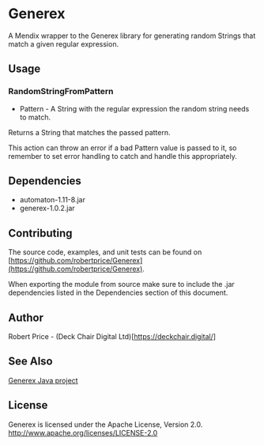 # Generex
A Mendix wrapper to the Generex library for generating random Strings that match a given regular expression.

## Usage

### RandomStringFromPattern

* Pattern - A String with the regular expression the random string needs to match.

Returns a String that matches the passed pattern.

This action can throw an error if a bad Pattern value is passed to it, so remember to set error handling to catch and handle this appropriately.

## Dependencies
* automaton-1.11-8.jar
* generex-1.0.2.jar

## Contributing
The source code, examples, and unit tests can be found on [https://github.com/robertprice/Generex](https://github.com/robertprice/Generex).

When exporting the module from source make sure to include the .jar dependencies listed in the Dependencies section of this document.

## Author
Robert Price - (Deck Chair Digital Ltd)[https://deckchair.digital/]

## See Also
[Generex Java project](https://github.com/mifmif/Generex)

## License
Generex is licensed under the Apache License, Version 2.0.  
http://www.apache.org/licenses/LICENSE-2.0
